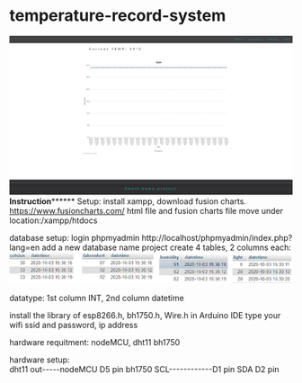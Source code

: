 # temperature-record-system
![image](https://github.com/pcliu624/temperature-record-system/blob/main/TEMPSYS.png)
                       ******************************Instruction************************************
 Setup: 
  install xampp, 
  download fusion charts. https://www.fusioncharts.com/
  html file and fusion charts file move under location:/xampp/htdocs
      
 database setup:
  login phpmyadmin http://localhost/phpmyadmin/index.php?lang=en
  add a new database name project
  create 4 tables, 2 columns each:
  ![image](https://github.com/pcliu624/temperature-record-system/blob/main/celdb.png)
  
  datatype:
  1st column INT, 2nd column datetime
                    
 install the library of esp8266.h, bh1750.h, Wire.h in Arduino IDE
 type your wifi ssid and password, ip address
                    
 hardware requitment: nodeMCU, dht11 bh1750

 hardware setup:     
  dht11 out-----nodeMCU D5 pin
  bh1750 SCL------------D1 pin
  SDA            D2 pin
